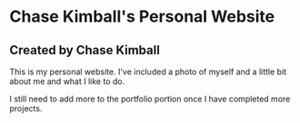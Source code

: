 # Chase Kimball's Personal Website
## Created by Chase Kimball

This is my personal website. I've included a photo of myself and a little bit about me and what I like to do.

I still need to add more to the portfolio portion once I have completed more projects.